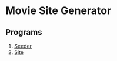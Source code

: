 Movie Site Generator
==================================================

Programs
--------------------------------------

1. [Seeder](docs/seeder.md)
2. [Site](site.md)
